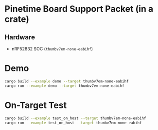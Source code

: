Pinetime Board Support Packet (in a crate)
================================================================================

Hardware
--------------------------------------------------------------------------------
* nRF52832 SOC (`thumbv7em-none-eabihf`)


Demo
================================================================================
```sh
cargo build --example demo --target thumbv7em-none-eabihf
cargo run --example demo --target thumbv7em-none-eabihf
```



On-Target Test
================================================================================
```sh
cargo build --example test_on_host --target thumbv7em-none-eabihf
cargo run --example test_on_host --target thumbv7em-none-eabihf
```